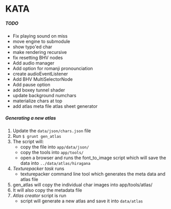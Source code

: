 # KATA

##### TODO
  - Fix playing sound on miss
  - move engine to submodule
  - show typo'ed char
  - make rendering recursive
  - fix resetting BHV nodes
  - Add audio manager
  - Add option for romanji pronounciation
  - create audioEventListener
  - Add BHV MultiSelectorNode
  - Add pause option
  - add boxey tunnel shader
  - update background numchars
  - materialize chars at top
  - add atlas meta file atlas sheet generator


##### Generating a new atlas
1) Update the `data/json/chars.json` file
1) Run `$ grunt gen_atlas`
1) The script will: 
   - copy the file into `app/data/json/`
   - copy the tools into `app/tools/`
   - open a browser and runs the font_to_image script which will save the data into `../data/atlas/hiragana`
1) *Texturepacker task* runs
   - texturepacker command line tool which generates the meta data and atlas file
1) gen_atlas will copy the individual char images into app/tools/atlas/
1) It will also copy the metadata file
1) *Atlas creator* script is run
   - script will generate a new atlas and save it into `data/atlas`

